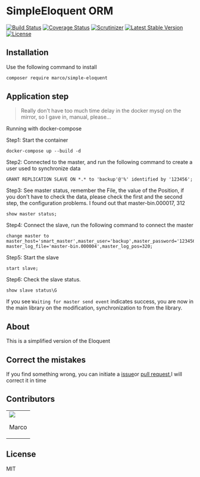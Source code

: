 # SimpleEloquent ORM

[![Build Status](https://img.shields.io/travis/PuShaoWei/SimpleEloquent.svg?style=flat-square)](https://travis-ci.org/PuShaoWei/SimpleEloquent)
[![Coverage Status](https://img.shields.io/codecov/c/github/PuShaoWei/SimpleEloquent.svg?style=flat-square)](https://codecov.io/github/PuShaoWei/SimpleEloquent)
[![Scrutinizer](https://img.shields.io/scrutinizer/g/PuShaoWei/SimpleEloquent.svg?style=flat-square)](https://scrutinizer-ci.com/g/PuShaoWei/SimpleEloquent/?branch=master)
[![Latest Stable Version](https://img.shields.io/packagist/v/PuShaoWei/simple-eloquent.svg?style=flat-square&label=stable)](https://packagist.org/packages/PuShaoWei/SimpleEloquent)
[![License](https://img.shields.io/packagist/l/PuShaoWei/simple-eloquent.svg?style=flat-square)](https://packagist.org/packages/PuShaoWei/SimpleEloquent)

## Installation

Use the following command to install

```bash
composer require marco/simple-eloquent 
```

## Application step

> Really don't have too much time delay in the docker mysql on the mirror, so I gave in, manual, please...

Running with docker-compose

Step1: Start the container

```
docker-compose up --build -d
```

Step2: Connected to the master, and run the following command to create a user used to synchronize data

```
GRANT REPLICATION SLAVE ON *.* to 'backup'@'%' identified by '123456';
```

Step3: See master status, remember the File, the value of the Position, if you don't have to check the data, please check the first and the second step, the configuration problems. I found out that  master-bin.000017, 312

```
show master status;
```

Step4: Connect the slave, run the following command to connect the master

```
change master to master_host='smart_master',master_user='backup',master_password='123456', master_log_file='master-bin.000004',master_log_pos=320;
```

Step5: Start the slave
```
start slave;
```

Step6: Check the slave status.
```
show slave status\G
```
If you see  `Waiting for master send event` indicates success, you are now in the main library on the modification, synchronization to from the library.

## About

This is a simplified version of the Eloquent

## Correct the mistakes

If you find something wrong, you can initiate a [issue](https://github.com/PuShaoWei/dhildish/issues)or [pull request](https://github.com/PuShaoWei/dhildish/pulls),I will correct it in time

## Contributors

<table>
    <tbody>
        <tr>
            <td ><a href="https://github.com/PuShaoWei"><img src="https://avatars2.githubusercontent.com/u/18391791?v=1" /></a>
            <p align="center">Marco</p>
            </td>
        </tr>
    </tbody>
</table>

## License

MIT


 
